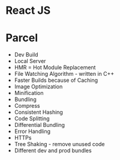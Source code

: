 # React JS

# Parcel

- Dev Build
- Local Server
- HMR = Hot Module Replacement
- File Watching Algorithm - written in C++
- Faster Builds because of Caching
- Image Optimization
- Minification
- Bundling
- Compress
- Consistent Hashing
- Code Splitting
- Differential Bundling
- Error Handling
- HTTPs
- Tree Shaking - remove unused code
- Different dev and prod bundles
